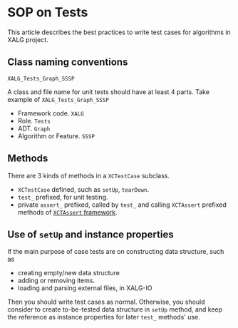 # SOP on Tests

This article describes the best practices to write test cases for algorithms in XALG project.

## Class naming conventions

`XALG_Tests_Graph_SSSP`

A class and file name for unit tests should have at least 4 parts. Take example of `XALG_Tests_Graph_SSSP`

* Framework code. `XALG`
* Role. `Tests`
* ADT. `Graph`
* Algorithm or Feature. `SSSP`

## Methods

There are 3 kinds of methods in a `XCTestCase` subclass.

* `XCTestCase` defined, such as `setUp`, `tearDown`.
* `test_` prefixed, for unit testing.
* private `assert_` prefixed, called by `test_` and calling `XCTAssert` prefixed methods of [`XCTAssert` framework](https://developer.apple.com/reference/xctest).

## Use of `setUp` and instance properties

If the main purpose of case tests are on constructing data structure, such as

* creating empty/new data structure
* adding or removing items.
* loading and parsing external files, in XALG-IO

Then you should write test cases as normal. Otherwise, you should consider to create to-be-tested data structure in `setUp` method, and keep the reference as instance properties for later `test_` methods' use.
